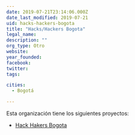 ```yaml
---
date: 2019-07-21T23:14:06.000Z
date_last_modified: 2019-07-21
uid: hacks-hackers-bogota
title: "Hacks/Hackers Bogota"
legal_name: 
description: ""
org_type: Otro
website: 
year_founded: 
facebook: 
twitter: 
tags:

cities: 
  - Bogotá

---
```


Esta organización tiene los siguientes proyectos:

- [Hack Hakers Bogota](/proyectos/hack-hakers-bogota)
